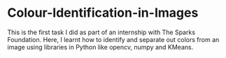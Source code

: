 # Colour-Identification-in-Images
This is the first task I did as part of an internship with The Sparks Foundation. Here, I learnt how to identify and separate out colors from an image using libraries in Python like opencv, numpy and KMeans.
